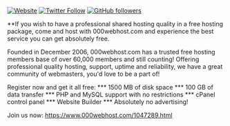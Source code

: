[![Website](https://img.shields.io/website-up-down-green-red/http/spcjgriffin2459-productions.000webhostapp.com.svg?label=my-website&style=for-the-badge)](http://spcjgriffin2459-productions.000webhostapp.com)
[![Twitter Follow](https://img.shields.io/twitter/follow/tinyelvis789.svg?style=for-the-badge&logo=twitter&label=Follow)](http://twitter.com/tinyelvis789)
[![GitHub followers](https://img.shields.io/github/followers/JGriffin34432.svg?style=for-the-badge&logo=github&label=Follow)](http://github.com/JGriffin34432)

**If you wish to have a professional shared hosting quality in a free hosting package, come and host with 000webhost.com and experience the best service you can get absolutely free.

Founded in December 2006, 000webhost.com has a trusted free hosting members base of over 60,000 members and still counting! Offering professional quality hosting, support, uptime and reliability, we have a great community of webmasters, you'd love to be a part of! 

Register now and get it all free: 
*** 1500 MB of disk space 
*** 100 GB of data transfer
*** PHP and MySQL support with no restrictions
*** cPanel control panel
*** Website Builder
*** Absolutely no advertising! 

Join us now: https://www.000webhost.com/1047289.html
